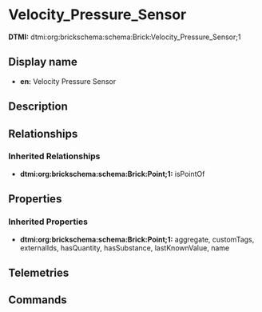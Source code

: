 # Velocity_Pressure_Sensor
**DTMI:** dtmi:org:brickschema:schema:Brick:Velocity_Pressure_Sensor;1
## Display name
- **en:** Velocity Pressure Sensor
## Description
## Relationships
### Inherited Relationships
* **dtmi:org:brickschema:schema:Brick:Point;1:** isPointOf
## Properties
### Inherited Properties
* **dtmi:org:brickschema:schema:Brick:Point;1:** aggregate, customTags, externalIds, hasQuantity, hasSubstance, lastKnownValue, name
## Telemetries
## Commands
